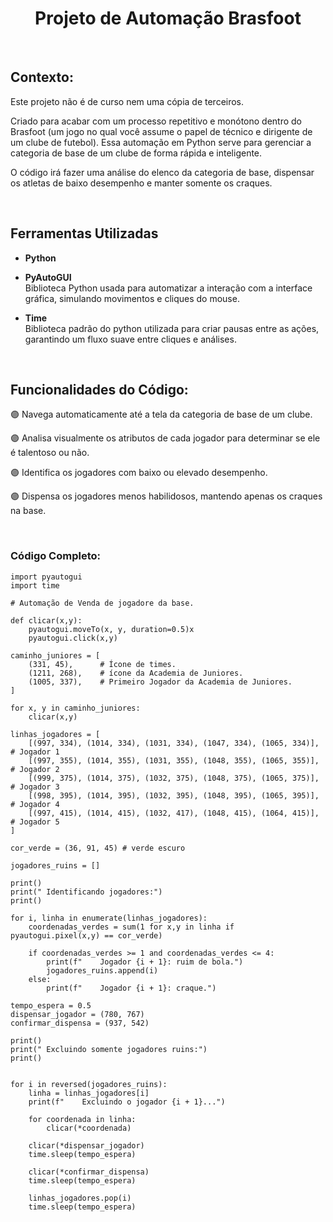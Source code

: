 <h1 align="center"> Projeto de Automação Brasfoot </h1>
</br>

## Contexto:

<p> Este projeto não é de curso nem uma cópia de terceiros. </p>

<p> Criado para acabar com um processo repetitivo e monótono dentro do Brasfoot (um jogo no qual você assume o papel de técnico e dirigente de um clube de futebol). Essa automação em Python serve para gerenciar a categoria de base de um clube de forma rápida e inteligente. </p> 

<p> O código irá fazer uma análise do elenco da categoria de base, dispensar os atletas de baixo desempenho e manter somente os craques. </p>

<br>

## Ferramentas Utilizadas  <br>

- **Python**

- **PyAutoGUI** <br>
Biblioteca Python usada para automatizar a interação com a interface gráfica, simulando movimentos e cliques do mouse. 

- **Time** <br>
Biblioteca padrão do python utilizada para criar pausas entre as ações, garantindo um fluxo suave entre cliques e análises.

</br>

## Funcionalidades do Código:

🟣 Navega automaticamente até a tela da categoria de base de um clube.

🟣 Analisa visualmente os atributos de cada jogador para determinar se ele é talentoso ou não.

🟣 Identifica os jogadores com baixo ou elevado desempenho. 

🟣 Dispensa os jogadores menos habilidosos, mantendo apenas os craques na base.

<br>

### Código Completo:
```
import pyautogui
import time

# Automação de Venda de jogadore da base.  

def clicar(x,y):
    pyautogui.moveTo(x, y, duration=0.5)x
    pyautogui.click(x,y)
    
caminho_juniores = [
    (331, 45),      # Ícone de times.
    (1211, 268),    # ícone da Academia de Juniores.
    (1005, 337),    # Primeiro Jogador da Academia de Juniores.
]

for x, y in caminho_juniores:
    clicar(x,y)

linhas_jogadores = [
    [(997, 334), (1014, 334), (1031, 334), (1047, 334), (1065, 334)],  # Jogador 1
    [(997, 355), (1014, 355), (1031, 355), (1048, 355), (1065, 355)],  # Jogador 2
    [(999, 375), (1014, 375), (1032, 375), (1048, 375), (1065, 375)],  # Jogador 3
    [(998, 395), (1014, 395), (1032, 395), (1048, 395), (1065, 395)],  # Jogador 4
    [(997, 415), (1014, 415), (1032, 417), (1048, 415), (1064, 415)],  # Jogador 5
]

cor_verde = (36, 91, 45) # verde escuro

jogadores_ruins = []

print()
print(" Identificando jogadores:")
print()

for i, linha in enumerate(linhas_jogadores):
    coordenadas_verdes = sum(1 for x,y in linha if pyautogui.pixel(x,y) == cor_verde)

    if coordenadas_verdes >= 1 and coordenadas_verdes <= 4:
        print(f"    Jogador {i + 1}: ruim de bola.")
        jogadores_ruins.append(i)  
    else:
        print(f"    Jogador {i + 1}: craque.")

tempo_espera = 0.5
dispensar_jogador = (780, 767)
confirmar_dispensa = (937, 542)

print()     
print(" Excluindo somente jogadores ruins:")
print()


for i in reversed(jogadores_ruins):
    linha = linhas_jogadores[i] 
    print(f"    Excluindo o jogador {i + 1}...")

    for coordenada in linha:
        clicar(*coordenada)

    clicar(*dispensar_jogador)
    time.sleep(tempo_espera)  

    clicar(*confirmar_dispensa)
    time.sleep(tempo_espera)  

    linhas_jogadores.pop(i)  
    time.sleep(tempo_espera)  
```
